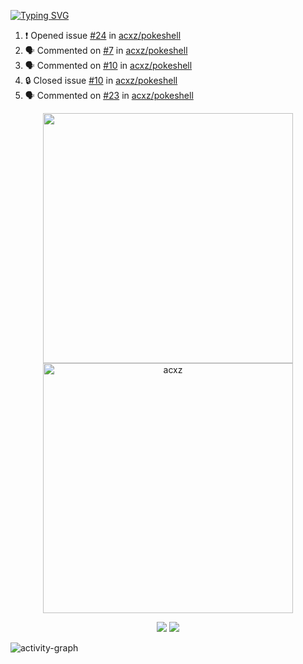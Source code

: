 [![Typing SVG](https://readme-typing-svg.herokuapp.com?size=16&color=AFFFA3&multiline=true&height=75&lines=contributing+to+robotics%2Fae%2Fml%2Fgpu;packaging+it+for+archlinux;ricer)](https://git.io/typing-svg)

<!--START_SECTION:activity-->
1. ❗ Opened issue [#24](https://github.com/acxz/pokeshell/issues/24) in [acxz/pokeshell](https://github.com/acxz/pokeshell)
2. 🗣 Commented on [#7](https://github.com/acxz/pokeshell/issues/7#issuecomment-2467052990) in [acxz/pokeshell](https://github.com/acxz/pokeshell)
3. 🗣 Commented on [#10](https://github.com/acxz/pokeshell/issues/10#issuecomment-2467035107) in [acxz/pokeshell](https://github.com/acxz/pokeshell)
4. 🔒 Closed issue [#10](https://github.com/acxz/pokeshell/issues/10) in [acxz/pokeshell](https://github.com/acxz/pokeshell)
5. 🗣 Commented on [#23](https://github.com/acxz/pokeshell/issues/23#issuecomment-2466780954) in [acxz/pokeshell](https://github.com/acxz/pokeshell)
<!--END_SECTION:activity-->

<p align="center">
  <img width="400em" src=https://github-readme-stats.vercel.app/api?username=acxz&include_all_commits=true&show_icons=true />
  <img width="400em" src="https://github-readme-streak-stats.herokuapp.com/?user=acxz&" alt="acxz" />
</p>

<p align="center">
  <img src=https://github-readme-stats.vercel.app/api/top-langs/?username=acxz&layout=compact />
  <img src=https://github-profile-trophy.vercel.app/?username=acxz&row=2&column=4 />
</p>

![activity-graph](https://github-readme-activity-graph.vercel.app/graph?username=acxz&bg_color=053c4a&color=ffffff&line=76c533&point=8f2fe1&area=true&hide_border=true&hide_title=true)
